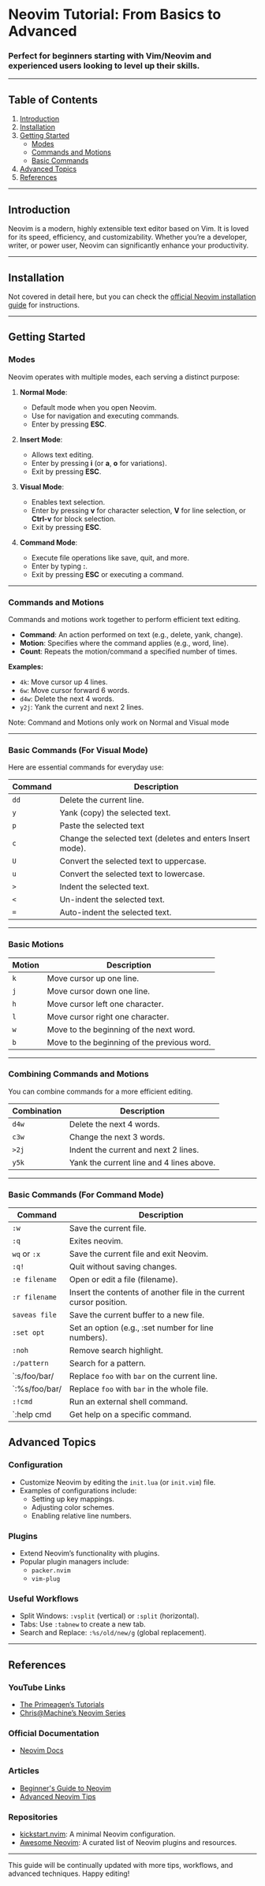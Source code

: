 # Neovim Tutorial: From Basics to Advanced

### Perfect for beginners starting with Vim/Neovim and experienced users looking to level up their skills.

---

## Table of Contents
1. [Introduction](#introduction)
2. [Installation](#installation)
3. [Getting Started](#getting-started)
    - [Modes](#modes)
    - [Commands and Motions](#commands-and-motions)
    - [Basic Commands](#basic-commands)
4. [Advanced Topics](#advanced-topics)
5. [References](#references)

---

## Introduction
Neovim is a modern, highly extensible text editor based on Vim. It is loved for its speed, efficiency, and customizability. Whether you’re a developer, writer, or power user, Neovim can significantly enhance your productivity.

---

## Installation
Not covered in detail here, but you can check the [official Neovim installation guide](https://github.com/neovim/neovim/blob/master/INSTALL.md) for instructions.

---

## Getting Started

### Modes
Neovim operates with multiple modes, each serving a distinct purpose:

1. **Normal Mode**:
    - Default mode when you open Neovim.
    - Use for navigation and executing commands.
    - Enter by pressing **ESC**.

2. **Insert Mode**:
    - Allows text editing.
    - Enter by pressing **i** (or **a**, **o** for variations).
    - Exit by pressing **ESC**.

3. **Visual Mode**:
    - Enables text selection.
    - Enter by pressing **v** for character selection, **V** for line selection, or **Ctrl-v** for block selection.
    - Exit by pressing **ESC**.

4. **Command Mode**:
    - Execute file operations like save, quit, and more.
    - Enter by typing **:**.
    - Exit by pressing **ESC** or executing a command.

---

### Commands and Motions
Commands and motions work together to perform efficient text editing.

- **Command**: An action performed on text (e.g., delete, yank, change).
- **Motion**: Specifies where the command applies (e.g., word, line).
- **Count**: Repeats the motion/command a specified number of times.

**Examples:**
- `4k`: Move cursor up 4 lines.
- `6w`: Move cursor forward 6 words.
- `d4w`: Delete the next 4 words.
- `y2j`: Yank the current and next 2 lines.

Note: Command and Motions only work on Normal and Visual mode

---

### Basic Commands (For Visual Mode)
Here are essential commands for everyday use:

| Command       | Description                                                      |
|---------------|------------------------------------------------------------------|
| `dd`          | Delete the current line.                                         |
| `y`           | Yank (copy) the selected text.                                   |
| `p`           | Paste the selected text                                          |
| `c`           | Change the selected text (deletes and enters Insert mode).       |
| `U`           | Convert the selected text to uppercase.                          |
| `u`           | Convert the selected text to lowercase.                          |
| `>`           | Indent the selected text.                                        |
| `<`           | Un-indent the selected text.                                     |
| `=`           | Auto-indent the selected text.                                   |

---

### Basic Motions
| Motion        | Description                                                      |
|---------------|------------------------------------------------------------------|
| `k`           | Move cursor up one line.                                         |
| `j`           | Move cursor down one line.                                       |
| `h`           | Move cursor left one character.                                  |
| `l`           | Move cursor right one character.                                 |
| `w`           | Move to the beginning of the next word.                          |
| `b`           | Move to the beginning of the previous word.                      |

---

### Combining Commands and Motions
You can combine commands for a more efficient editing.

| Combination   | Description                                                      |
|---------------|------------------------------------------------------------------|
| `d4w`         | Delete the next 4 words.                                         |
| `c3w`         | Change the next 3 words.                                         |
| `>2j`         | Indent the current and next 2 lines.                             |
| `y5k`         | Yank the current line and 4 lines above.                         |

---

### Basic Commands (For Command Mode)
| Command       | Description                                                      |
|---------------|------------------------------------------------------------------|
| `:w`          | Save the current file.                                           |
| `:q`          | Exites neovim.                                                   |
| `wq` or `:x`  | Save the current file and exit Neovim.                           |
| `:q!`         | Quit without saving changes.                                     |
| `:e filename` | Open or edit a file (filename).                                  |
| `:r filename` | Insert the contents of another file in the current cursor position.|
| `saveas file` | Save the current buffer to a new file.                             |
| `:set opt`    | Set an option (e.g., :set number for line numbers).                |
| `:noh`        | Remove search highlight.                                           |
| `:/pattern`   | Search for a pattern.                                              |
| `:s/foo/bar/  | Replace `foo` with `bar` on the current line.                      |
| `:%s/foo/bar/ | Replace `foo` with `bar` in the whole file.                        |
| `:!cmd`       | Run an external shell command.                                     |
| `:help cmd    | Get help on a specific command.

## Advanced Topics

### Configuration
- Customize Neovim by editing the `init.lua` (or `init.vim`) file.
- Examples of configurations include:
    - Setting up key mappings.
    - Adjusting color schemes.
    - Enabling relative line numbers.

### Plugins
- Extend Neovim’s functionality with plugins.
- Popular plugin managers include:
    - `packer.nvim`
    - `vim-plug`

### Useful Workflows
- Split Windows: `:vsplit` (vertical) or `:split` (horizontal).
- Tabs: Use `:tabnew` to create a new tab.
- Search and Replace: `:%s/old/new/g` (global replacement).

---

## References
### YouTube Links
- [The Primeagen’s Tutorials](https://www.youtube.com/user/ThePrimeagen)
- [Chris@Machine’s Neovim Series](https://www.youtube.com/c/ChrisAtMachine)

### Official Documentation
- [Neovim Docs](https://neovim.io/doc/user/)

### Articles
- [Beginner's Guide to Neovim](https://neovim.io/learn/)
- [Advanced Neovim Tips](https://neovim.io/tips/)

### Repositories
- [kickstart.nvim](https://github.com/nvim-lua/kickstart.nvim): A minimal Neovim configuration.
- [Awesome Neovim](https://github.com/rockerBOO/awesome-neovim): A curated list of Neovim plugins and resources.

---

This guide will be continually updated with more tips, workflows, and advanced techniques. Happy editing!








